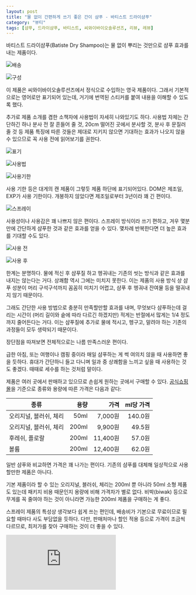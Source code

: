 ```yaml
---
layout: post
title: "물 없이 간편하게 쓰기 좋은 간이 샴푸 - 바티스트 드라이샴푸"
category: "뷰티"
tags: [샴푸, 드라이샴푸, 바티스트, 씨와이바이오솔루션즈, 리뷰, 레뷰]
---
```


바티스트 드라이샴푸(Batiste Dry Shampoo)는
물 없이 뿌리는 것만으로 샴푸 효과를 내는 제품이다.

![배송](https://lh3.googleusercontent.com/NeKdc-d5m1FleiD-3N8oZ5Ryq6ibcQfoguaNqx8a_WwRIRgw0VrbOWnuy3qEed096Hv5yTHXi8_5ww=s480)

![구성](https://lh3.googleusercontent.com/9mgnLcXDjcCykzPSCCioZKjYfODXtZqIIL8Z6tyaXSF-7HTwxZkaJbSkUnWTfAkxauN_LFnQw7GQBg=s480)

이 제품은 씨와이바이오솔루션즈에서 정식으로 수입하는 영국 제품이다.
그래서 기본적으로는 영어로만 표기되어 있는데,
거기에 번역된 스티커를 붙여 내용을 이해할 수 있도록 했다.

추가로 제품 소개를 겸한 소책자에
사용법이 자세히 나와있기도 하다.
사용법 자체는 간단하긴 하나
분사 전 잘 흔들어 줄 것,
20cm 떨어진 곳에서 분사할 것,
분사 후 문질러 줄 것 등
제품 특징에 따른 것들은 제대로 지키지 않으면 기대하는 효과가 나오지 않을 수 있으므로
꼭 사용 전에 읽어보기를 권한다.

![표기](https://lh3.googleusercontent.com/RtbqQgL0mQmfCgI2aVYbcXaIXlXbtZQpmBRDgIDblmhPNMplZxWwL8GFeXVrdYV4Wj09ZyvXfmQfPA=h480)

![사용법](https://lh3.googleusercontent.com/kaWIMs8X-LQ1FBqcNHl8gUqZBn3PqNnTNH_r6oKpuYn3anSPtb2zWF8rIqYh_BNot201na484qNuFA=h480)

![사용기한](https://lh3.googleusercontent.com/eaZHDfDUJKydJYtRTU60IZAfpv8Nr9-y0qiQuZw08wVQ4Kssbm2RGL8OnfoHsORqz7-C2NOryVD2sg=s480)

사용 기한 등은 대게의 캔 제품이 그렇듯 제품 하단에 표기되어있다.
DOM은 제조일, EXP가 사용 기한이다.
개봉하지 않았다면 제조일로부터 3년이라 꽤 긴 편이다.

![스프레이](https://lh3.googleusercontent.com/fytFq7ywfxBiJRbSIvm1PbvTqcRsw6grCqVYRtpMIUSSLu-uhGaHecYwQ4tGxwMMoGMG3daY_Zho5w=s480)

사용성이나 사용감은 꽤 나쁘지 않은 편이다.
스프레이 방식이라 쓰기 편하고,
겨우 몇분만에 간단하게 샴푸한 것과 같은 효과를 얻을 수 있다.
몇차례 반복한다면 더 높은 효과를 기대할 수도 있다.

![사용 전](https://lh3.googleusercontent.com/4ACQxOait9eiDOK2PctAbU4_PoFKRW2AhZaUuTGOO-sTjxZixLUjayiFy-i9QFWtAQYFnzTePfP7Tw=s480)

![사용 후](https://lh3.googleusercontent.com/7-FffE4UZyFdEJp9yLyl_yx-6QfzW87go_5y0kXBJLJ1FiqCZ5lj41keUvQuXAAqarmWO03xJ5JtQw=s480)

한계는 분명하다.
물에 적신 후 샴푸질 하고 헹궈내는 기존의 씻는 방식과 같은 효과를 내지는 않는다는 거다.
상쾌함 역시 그에는 미치지 못한다.
이는 제품의 사용 방식 상 샴푸 성분이 머리 구석구석까지 꼼꼼히 미치기 어렵고,
샴푸 후 헹궈내 잔여물 등을 떨궈내지 않기 때문이다.

그래도 간단한 사용 방법으로 충분히 만족할만할 효과를 내며,
무엇보다 샴푸하는데 걸리는 시간이 (머리 길이와 숱에 따라 다르긴 하겠지만)
적게는 반절에서 많게는 1/4 정도까지 줄어든다는 거다.
이는 샴푸질에 추가로 물에 적시고, 헹구고, 말려야 하는 기존의 과정들이 모두 생략되기 때문이다.

장단점을 따져보면 전체적으로는 나름 만족스러운 편이다.

급한 아침, 또는 여행이나 캠핑 중이라 매일 샴푸하는 게 썩 여의치 않을 때 사용하면 좋을 듯하다.
휴대가 간단하니 들고 다니며 일과 중 상쾌함을 느끼고 싶을 때 사용하는 것도 좋겠다.
때때로 세수를 하는 것처럼 말이다.

제품은 여러 곳에서 판매하고 있으므로 손쉽게 원하는 곳에서 구매할 수 있다.
[공식쇼핑몰](http://www.churchndwight.co.kr/product/%EB%B0%94%ED%8B%B0%EC%8A%A4%ED%8A%B8-%EB%93%9C%EB%9D%BC%EC%9D%B4%EC%83%B4%ED%91%B8-9%EC%A2%85-%EC%A4%91-%ED%83%9D-1/135/category/102/display/1/)을 기준으로
종류와 용량에 따른 가격은 다음과 같다:

종류                   | 용량  | 가격     | ml당 가격
-----------------------|------:|---------:|----------:
오리지널, 블러쉬, 체리 |  50ml |  7,000원 | 140.0원
오리지널, 블러쉬, 체리 | 200ml |  9,900원 |  49.5원
후레쉬, 플로랄         | 200ml | 11,400원 |  57.0원
볼륨                   | 200ml | 12,400원 |  62.0원

일반 샴푸와 비교하면 가격은 꽤 나가는 편이다.
기존의 샴푸를 대체해 일상적으로 사용할만한 제품은 아니다.

기본 제품이라 할 수 있는 오리지널, 블러쉬, 체리는
200ml 뿐 아니라 50ml 소형 제품도 있는데
패키지 비용 때문인지
용량에 비해 가격차가 별로 없다.
비박(biwak) 등으로 무게를 꼭 줄여야 하는 것이 아니라면 가능한 200ml 제품을 구매하는 게 좋다.

스프레이 제품의 특성상 생각보다 쉽게 쓰는 편인데,
배송비가 기본으로 무료이므로
필요할 때마다 사도 부담없을 듯하다.
다만, 판매처마나 할인 적용 등으로 가격이 조금씩 다르므로,
최저가를 찾아 구매하는 것이 더 좋을 수 있다.



![스폰서 배너](https://www.revu.net/campaign/img.php?p=e858e087b58d96ac48f875a842b2721eb77d168aeb1012d262609551fcd39971&v=4 "이 글은 레뷰를 통해 해당 업체에서 제품을 제공받아 작성했다.")
